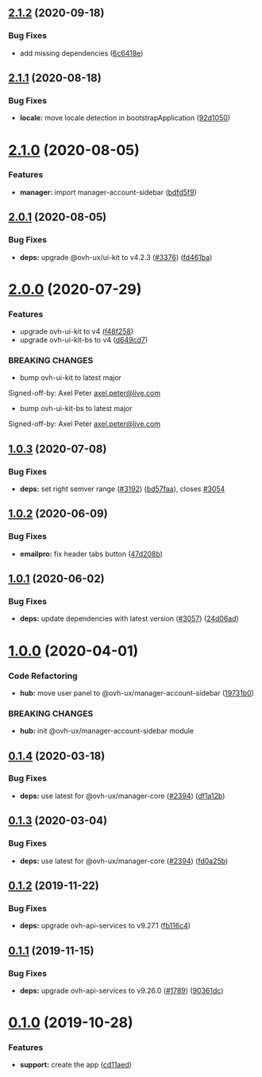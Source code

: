 ## [2.1.2](https://github.com/ovh/manager/compare/@ovh-ux/manager-support-app@2.1.1...@ovh-ux/manager-support-app@2.1.2) (2020-09-18)


### Bug Fixes

* add missing dependencies ([6c6418e](https://github.com/ovh/manager/commit/6c6418e9e5a480f0ce3587a8c66723f74cad7055))



## [2.1.1](https://github.com/ovh/manager/compare/@ovh-ux/manager-support-app@2.1.0...@ovh-ux/manager-support-app@2.1.1) (2020-08-18)


### Bug Fixes

* **locale:** move locale detection in bootstrapApplication ([92d1050](https://github.com/ovh/manager/commit/92d1050613a2466ce2447e2c3d322ae81165530a))



# [2.1.0](https://github.com/ovh/manager/compare/@ovh-ux/manager-support-app@2.0.1...@ovh-ux/manager-support-app@2.1.0) (2020-08-05)


### Features

* **manager:** import manager-account-sidebar ([bdfd5f9](https://github.com/ovh/manager/commit/bdfd5f9c69acdf2c393712401fc2374a472c7eee))



## [2.0.1](https://github.com/ovh/manager/compare/@ovh-ux/manager-support-app@2.0.0...@ovh-ux/manager-support-app@2.0.1) (2020-08-05)


### Bug Fixes

* **deps:** upgrade @ovh-ux/ui-kit to v4.2.3 ([#3376](https://github.com/ovh/manager/issues/3376)) ([fd461ba](https://github.com/ovh/manager/commit/fd461ba26ce7d77328c6951594e3c49ffee51b19))



# [2.0.0](https://github.com/ovh/manager/compare/@ovh-ux/manager-support-app@1.0.3...@ovh-ux/manager-support-app@2.0.0) (2020-07-29)


### Features

* upgrade ovh-ui-kit to v4 ([f48f258](https://github.com/ovh/manager/commit/f48f2587c367b06939c452428c5783c2fb1c1b8d))
* upgrade ovh-ui-kit-bs to v4 ([d649cd7](https://github.com/ovh/manager/commit/d649cd7d566ac39d172b2e36625fde83bd99c9f5))


### BREAKING CHANGES

* bump ovh-ui-kit to latest major

Signed-off-by: Axel Peter <axel.peter@live.com>
* bump ovh-ui-kit-bs to latest major

Signed-off-by: Axel Peter <axel.peter@live.com>



## [1.0.3](https://github.com/ovh/manager/compare/@ovh-ux/manager-support-app@1.0.2...@ovh-ux/manager-support-app@1.0.3) (2020-07-08)


### Bug Fixes

* **deps:** set right semver range ([#3192](https://github.com/ovh/manager/issues/3192)) ([bd57faa](https://github.com/ovh/manager/commit/bd57faa72cd3f09140363425f360c2069c496d6e)), closes [#3054](https://github.com/ovh/manager/issues/3054)



## [1.0.2](https://github.com/ovh/manager/compare/@ovh-ux/manager-support-app@1.0.1...@ovh-ux/manager-support-app@1.0.2) (2020-06-09)


### Bug Fixes

* **emailpro:** fix header tabs button ([47d208b](https://github.com/ovh/manager/commit/47d208b44dcad2fedab44b6771d4da79a80dbfc9))



## [1.0.1](https://github.com/ovh/manager/compare/@ovh-ux/manager-support-app@1.0.0...@ovh-ux/manager-support-app@1.0.1) (2020-06-02)


### Bug Fixes

* **deps:** update dependencies with latest version ([#3057](https://github.com/ovh/manager/issues/3057)) ([24d06ad](https://github.com/ovh/manager/commit/24d06addfaab0716e725242beae2d3d92feb8856))



# [1.0.0](https://github.com/ovh/manager/compare/@ovh-ux/manager-support-app@0.1.4...@ovh-ux/manager-support-app@1.0.0) (2020-04-01)


### Code Refactoring

* **hub:** move user panel to @ovh-ux/manager-account-sidebar ([19731b0](https://github.com/ovh/manager/commit/19731b059cc882a40d395c2ca4b3fbd0d19dbdf5))


### BREAKING CHANGES

* **hub:** init @ovh-ux/manager-account-sidebar module



## [0.1.4](https://github.com/ovh/manager/compare/@ovh-ux/manager-support-app@0.1.3...@ovh-ux/manager-support-app@0.1.4) (2020-03-18)


### Bug Fixes

* **deps:** use latest for @ovh-ux/manager-core ([#2394](https://github.com/ovh/manager/issues/2394)) ([df1a12b](https://github.com/ovh/manager/commit/df1a12bc132cebb55f0a70a317e406ee78574faa))



## [0.1.3](https://github.com/ovh/manager/compare/@ovh-ux/manager-support-app@0.1.2...@ovh-ux/manager-support-app@0.1.3) (2020-03-04)


### Bug Fixes

* **deps:** use latest for @ovh-ux/manager-core ([#2394](https://github.com/ovh/manager/issues/2394)) ([fd0a25b](https://github.com/ovh/manager/commit/fd0a25b11bd5119649daf3b1605bb56bf70f3ff9))



## [0.1.2](https://github.com/ovh/manager/compare/@ovh-ux/manager-support-app@0.1.1...@ovh-ux/manager-support-app@0.1.2) (2019-11-22)


### Bug Fixes

* **deps:** upgrade ovh-api-services to v9.27.1 ([fb116c4](https://github.com/ovh/manager/commit/fb116c4a0e9085c71e8fe1266b818f3464e5bc94))



## [0.1.1](https://github.com/ovh/manager/compare/@ovh-ux/manager-support-app@0.1.0...@ovh-ux/manager-support-app@0.1.1) (2019-11-15)


### Bug Fixes

* **deps:** upgrade ovh-api-services to v9.26.0 ([#1789](https://github.com/ovh/manager/issues/1789)) ([90361dc](https://github.com/ovh/manager/commit/90361dc945014853db1cf4535e2d5b89b67efbea))



# [0.1.0](https://github.com/ovh/manager/compare/@ovh-ux/manager-support-app@0.0.0...@ovh-ux/manager-support-app@0.1.0) (2019-10-28)


### Features

* **support:** create the app ([cd11aed](https://github.com/ovh/manager/commit/cd11aed8be15672f22d71aa8d312dfe99467134a))



